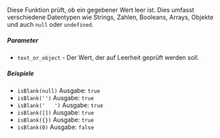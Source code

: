 Diese Funktion prüft, ob ein gegebener Wert leer ist. Dies umfasst verschiedene Datentypen wie Strings, Zahlen, Booleans, Arrays, Objekte und auch `null` oder `undefined`.

##### Parameter
* `text_or_object` - Der Wert, der auf Leerheit geprüft werden soll.

##### Beispiele
* `isBlank(null)` Ausgabe: `true`
* `isBlank('')` Ausgabe: `true`
* `isBlank('   ')` Ausgabe: `true`
* `isBlank([])` Ausgabe: `true`
* `isBlank({})` Ausgabe: `true`
* `isBlank(0)` Ausgabe: `false`
